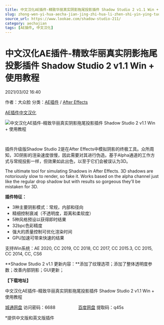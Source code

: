 ```yaml
---
title: 中文汉化AE插件-精致华丽真实阴影拖尾投影插件 Shadow Studio 2 v1.1 Win + 使用教程
slug: zhong-wen-yi-hua-aecha-jian-jing-zhi-hua-li-zhen-shi-yin-ying-tuo-wei-tou-ying-cha-jian-shadow-studio-2-v1-1-win-shi-yong-jiao-cheng
source_url: https://www.lookae.com/shadow-studio-211/
category: aechajian
tags: [AE插件, 中文汉化]
---
```

# 中文汉化AE插件-精致华丽真实阴影拖尾投影插件 Shadow Studio 2 v1.1 Win + 使用教程

2021/03/02 16:40

作者：大众脸
分类：[AE插件](https://www.lookae.com/after-effects/aechajian/) / [After Effects](https://www.lookae.com/after-effects/)

[AE插件](https://www.lookae.com/tag/ae%e6%8f%92%e4%bb%b6/)[中文汉化](https://www.lookae.com/tag/%e4%b8%ad%e6%96%87%e6%b1%89%e5%8c%96/)

![中文汉化AE插件-精致华丽真实阴影拖尾投影插件 Shadow Studio 2 v1.1 Win + 使用教程](https://www.lookae.com/wp-content/uploads/2020/10/Shadow-Studio-2-.jpg "中文汉化AE插件-精致华丽真实阴影拖尾投影插件 Shadow Studio 2 v1.1 Win + 使用教程-LookAE.com")

[﻿﻿﻿](https://cloud.video.taobao.com//play/u/705956171/p/1/e/6/t/1/284472003515.mp4)

插件升级版Shadow Studio 2是在After Effects中模拟阴影的终极工具。众所周知，3D阴影的渲染速度很慢，因此需要对其进行伪造。基于Alpha通道的工作方式与常规投影一样，但效果如此出色，以至于它们会被误认为3D。

The ultimate tool for simulating Shadows in After Effects. 3D shadows are notoriously slow to render, so fake it. Works based on the alpha channel just like the regular drop shadow but with results so gorgeous they’ll be mistaken for 3D.

**插件特征：**

* 3种主要阴影模式：常规，内部和径向
* 精细控制衰减（不透明度，距离和柔软度）
* 5种风格预设以获得即时结果
* 32bpc色彩精度
* 强大的质量控制可优化渲染时间
* GPU加速可带来快速的结果

支持Win系统：AE 2020, CC 2019, CC 2018, CC 2017, CC 2015.3, CC 2015, CC 2014, CC, CS6

**Shadow Studio 2 v1.1 更新内容：**添加了纹理选项；添加了整体透明度参数；改善内部阴影；GUI更新；

**【下载地址】**

中文汉化AE插件-精致华丽真实阴影拖尾投影插件 Shadow Studio 2 v1.1 Win + 使用教程

[城通网盘](https://089u.com/f/680462-484406920-e812a3) 访问密码：6688                   [百度网盘](https://pan.baidu.com/s/1zNvMv-LIvGtAJrLvDCbG8Q) 提取码：q45s

\*提供中文版和英文版插件
